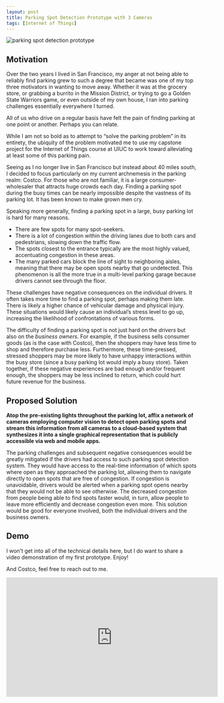 ```yaml
---
layout: post
title: Parking Spot Detection Prototype with 3 Cameras
tags: [Internet of Things]
---
```


![parking spot detection prototype](/assets/images/parking_spot_detection_prototype.jpg)

## Motivation

Over the two years I lived in San Francisco, my anger at not being able to reliably find parking grew to such a degree that became was one of my top three motivators in wanting to move away. Whether it was at the grocery store, or grabbing a burrito in the Mission District, or trying to go a Golden State Warriors game, or even outside of my own house, I ran into parking challenges essentially everywhere I turned.

All of us who drive on a regular basis have felt the pain of finding parking at one point or another. Perhaps you can relate.

While I am not so bold as to attempt to “solve the parking problem” in its entirety, the ubiquity of the problem motivated me to use my capstone project for the Internet of Things course at UIUC to work toward alleviating at least some of this parking pain.

Seeing as I no longer live in San Francisco but instead about 40 miles south, I decided to focus particularly on my current archnemesis in the parking realm: Costco. For those who are not familiar, it is a large consumer-wholesaler that attracts huge crowds each day. Finding a parking spot during the busy times can be nearly impossible despite the vastness of its parking lot. It has been known to make grown men cry.

Speaking more generally, finding a parking spot in a large, busy parking lot is hard for many reasons.
* There are few spots for many spot-seekers.
* There is a lot of congestion within the driving lanes due to both cars and pedestrians, slowing down the traffic flow.
* The spots closest to the entrance typically are the most highly valued, accentuating congestion in these areas.
* The many parked cars block the line of sight to neighboring aisles, meaning that there may be open spots nearby that go undetected. This phenomenon is all the more true in a multi-level parking garage because drivers cannot see through the floor.

These challenges have negative consequences on the individual drivers. It often takes more time to find a parking spot, perhaps making them late. There is likely a higher chance of vehicular damage and physical injury. These situations would likely cause an individual’s stress level to go up, increasing the likelihood of confrontations of various forms.

The difficulty of finding a parking spot is not just hard on the _drivers_ but also on the _business owners_. For example, if the business sells consumer goods (as is the case with Costco), then the shoppers may have less time to shop and therefore purchase less. Furthermore, these time-pressed, stressed shoppers may be more likely to have unhappy interactions within the busy store (since a busy parking lot would imply a busy store). Taken together, if these negative experiences are bad enough and/or frequent enough, the shoppers may be less inclined to return, which could hurt future revenue for the business.


## Proposed Solution

**Atop the pre-existing lights throughout the parking lot, affix a network of cameras employing computer vision to detect open parking spots and stream this information from all cameras to a cloud-based system that synthesizes it into a single graphical representation that is publicly accessible via web and mobile apps.**

The parking challenges and subsequent negative consequences would be greatly mitigated if the drivers had access to such parking spot detection system. They would have access to the real-time information of which spots where open as they approached the parking lot, allowing them to navigate directly to open spots that are free of congestion. If congestion is unavoidable, drivers would be alerted when a parking spot opens nearby that they would not be able to see otherwise. The decreased congestion from people being able to find spots faster would, in turn, allow people to leave more efficiently and decrease congestion even more. This solution would be good for everyone involved, both the individual drivers and the business owners.

## Demo

I won't get into all of the technical details here, but I do want to share a video demonstration of my first prototype. Enjoy!

And Costco, feel free to reach out to me.

<iframe width="560" height="315" src="https://www.youtube.com/embed/f4gAlq0qjvo" title="YouTube video player" frameborder="0" allow="accelerometer; autoplay; clipboard-write; encrypted-media; gyroscope; picture-in-picture; web-share" allowfullscreen></iframe>
